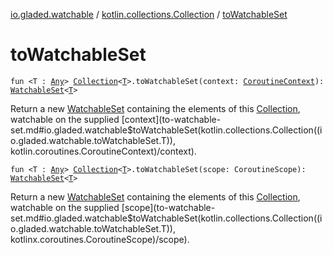 [io.gladed.watchable](../index.md) / [kotlin.collections.Collection](index.md) / [toWatchableSet](./to-watchable-set.md)

# toWatchableSet

`fun <T : `[`Any`](https://kotlinlang.org/api/latest/jvm/stdlib/kotlin/-any/index.html)`> `[`Collection`](https://kotlinlang.org/api/latest/jvm/stdlib/kotlin.collections/-collection/index.html)`<`[`T`](to-watchable-set.md#T)`>.toWatchableSet(context: `[`CoroutineContext`](https://kotlinlang.org/api/latest/jvm/stdlib/kotlin.coroutines/-coroutine-context/index.html)`): `[`WatchableSet`](../-watchable-set/index.md)`<`[`T`](to-watchable-set.md#T)`>`

Return a new [WatchableSet](../-watchable-set/index.md) containing the elements of this [Collection](https://kotlinlang.org/api/latest/jvm/stdlib/kotlin.collections/-collection/index.html), watchable on the supplied [context](to-watchable-set.md#io.gladed.watchable$toWatchableSet(kotlin.collections.Collection((io.gladed.watchable.toWatchableSet.T)), kotlin.coroutines.CoroutineContext)/context).

`fun <T : `[`Any`](https://kotlinlang.org/api/latest/jvm/stdlib/kotlin/-any/index.html)`> `[`Collection`](https://kotlinlang.org/api/latest/jvm/stdlib/kotlin.collections/-collection/index.html)`<`[`T`](to-watchable-set.md#T)`>.toWatchableSet(scope: CoroutineScope): `[`WatchableSet`](../-watchable-set/index.md)`<`[`T`](to-watchable-set.md#T)`>`

Return a new [WatchableSet](../-watchable-set/index.md) containing the elements of this [Collection](https://kotlinlang.org/api/latest/jvm/stdlib/kotlin.collections/-collection/index.html), watchable on the supplied [scope](to-watchable-set.md#io.gladed.watchable$toWatchableSet(kotlin.collections.Collection((io.gladed.watchable.toWatchableSet.T)), kotlinx.coroutines.CoroutineScope)/scope).

